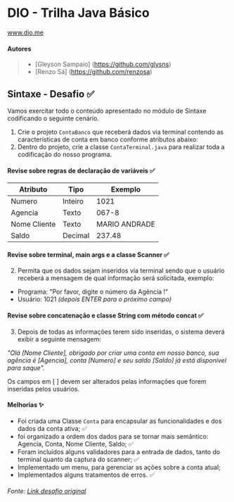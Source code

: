 # DIO - Trilha Java Básico
www.dio.me

#### Autores
> - [Gleyson Sampaio] (https://github.com/glysns)
> - [Renzo Sá] (https://github.com/renzosa)

## Sintaxe - Desafio :white_check_mark:

Vamos exercitar todo o conteúdo apresentado no módulo de Sintaxe codificando o seguinte cenário.

1. Crie o projeto `ContaBanco` que receberá dados via terminal contendo as características de conta em banco conforme atributos abaixo:
2. Dentro do projeto, crie a classe `ContaTerminal.java` para realizar toda a codificação do nosso programa.


#### Revise sobre regras de declaração de variáveis :white_check_mark:

| Atributo  | Tipo     | Exemplo   
| --------- | ---------| ------- 
| Numero    | Inteiro  | 1021 
| Agencia   | Texto    | 067-8
| Nome Cliente | Texto    | MARIO ANDRADE
| Saldo | Decimal |237.48


#### Revise sobre terminal, main args e a classe Scanner :white_check_mark:
2. Permita que os dados sejam inseridos via terminal sendo que o usuário receberá a mensagem de qual informação será solicitada, exemplo:

* Programa: "Por favor, digite o número da Agência !"
* Usuário: 1021 *(depois ENTER para o próximo campo)* 

#### Revise sobre concatenação e classe String com método concat :white_check_mark:

3. Depois de todas as informações terem sido inseridas, o sistema deverá exibir a seguinte mensagem:

*"Olá [Nome Cliente], obrigado por criar uma conta em nosso banco, sua agência é [Agencia], conta [Numero] e seu saldo [Saldo] já está disponível para saque".*

Os campos em [ ] devem ser alterados pelas informações que forem inseridas pelos usuários.

#### Melhorias :sparkles:
* Foi criada uma Classe `Conta` para encapsular as funcionalidades e dos dados da conta ativa; :white_check_mark:
* foi organizado a ordem dos dados para se tornar mais semântico: Agencia, Conta, Nome Cliente, Saldo; :white_check_mark:
* Foram incluídos alguns validadores para a entrada de dados, tanto do terminal quanto da captura do scanner; :white_check_mark:
* Implementado um menu, para gerenciar as ações sobre a conta atual;
* Implementados alguns tratamentos de erros. :white_check_mark:



###### Fonte: [Link desafio original](https://github.com/digitalinnovationone/trilha-java-basico/tree/main/desafios/sintaxe)